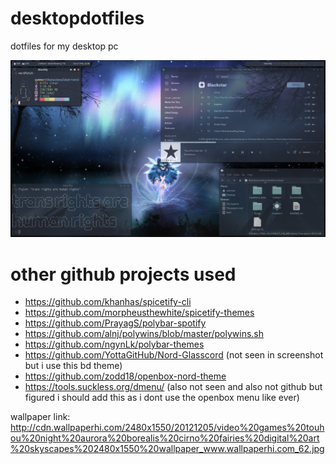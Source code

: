 # desktopdotfiles
dotfiles for my desktop pc

![Screenshot.png](https://github.com/summernoway/desktopdotfiles/blob/main/Screenshot.png)

# other github projects used

- https://github.com/khanhas/spicetify-cli
- https://github.com/morpheusthewhite/spicetify-themes
- https://github.com/PrayagS/polybar-spotify
- https://github.com/alnj/polywins/blob/master/polywins.sh
- https://github.com/ngynLk/polybar-themes
- https://github.com/YottaGitHub/Nord-Glasscord (not seen in screenshot but i use this bd theme)
- https://github.com/zodd18/openbox-nord-theme
- https://tools.suckless.org/dmenu/ (also not seen and also not github but figured i should add this as i dont use the openbox menu like ever)

wallpaper link: http://cdn.wallpaperhi.com/2480x1550/20121205/video%20games%20touhou%20night%20aurora%20borealis%20cirno%20fairies%20digital%20art%20skyscapes%202480x1550%20wallpaper_www.wallpaperhi.com_62.jpg
